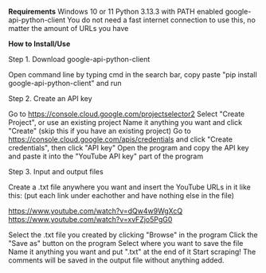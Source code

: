 **Requirements**
Windows 10 or 11
Python 3.13.3 with PATH enabled
google-api-python-client
You do not need a fast internet connection to use this, no matter the amount of URLs you have

**How to Install/Use**

Step 1. Download google-api-python-client

Open command line by typing cmd in the search bar, copy paste "pip install google-api-python-client" and run

Step 2. Create an API key

Go to https://console.cloud.google.com/projectselector2
Select "Create Project", or use an existing project
Name it anything you want and click "Create" (skip this if you have an existing project)
Go to https://console.cloud.google.com/apis/credentials and click "Create credentials", then click "API key"
Open the program and copy the API key and paste it into the "YouTube API key" part of the program

Step 3. Input and output files

Create a .txt file anywhere you want and insert the YouTube URLs in it like this: (put each link under eachother and have nothing else in the file)

https://www.youtube.com/watch?v=dQw4w9WgXcQ
https://www.youtube.com/watch?v=xvFZjo5PgG0

Select the .txt file you created by clicking "Browse" in the program
Click the "Save as" button on the program
Select where you want to save the file
Name it anything you want and put ".txt" at the end of it
Start scraping! The comments will be saved in the output file without anything added.






